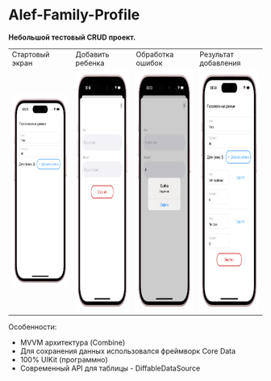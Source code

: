 # Alef-Family-Profile

<b>Небольшой тестовый CRUD проект.</b>

<table>
  <tr>
    <td>Стартовый экран</td>
     <td>Добавить ребенка</td>
     <td>Обработка ошибок</td>
      <td>Результат добавления</td>
  </tr>
  <tr>
    <td><img src="https://github.com/MikhailUstyantsev/Alef-Family-Profile/blob/main/Simulator%20Screenshot%20-%20iPhone%2015%20Pro%20-%202025-02-22%20at%2008.33.31-portrait.png" width=270 height=380></td>
    <td><img src="https://github.com/MikhailUstyantsev/Alef-Family-Profile/blob/main/Simulator%20Screenshot%20-%20iPhone%2015%20Pro%20-%202025-02-22%20at%2009.58.42-portrait.png" width=270 height=480></td>
     <td><img src="https://github.com/MikhailUstyantsev/Alef-Family-Profile/blob/main/Simulator%20Screenshot%20-%20iPhone%2015%20Pro%20-%202025-02-22%20at%2008.33.19-portrait.png" width=270 height=480></td>
    <td><img src="https://github.com/MikhailUstyantsev/Alef-Family-Profile/blob/main/Simulator%20Screenshot%20-%20iPhone%2015%20Pro%20-%202025-02-22%20at%2008.34.59-portrait.png" width=270 height=480></td>
  </tr>
 </table> 

Особенности:
- MVVM архитектура (Combine)
- Для сохранения данных использовался фреймворк Core Data
- 100% UIKit (программно)
- Современный API для таблицы - DiffableDataSource

